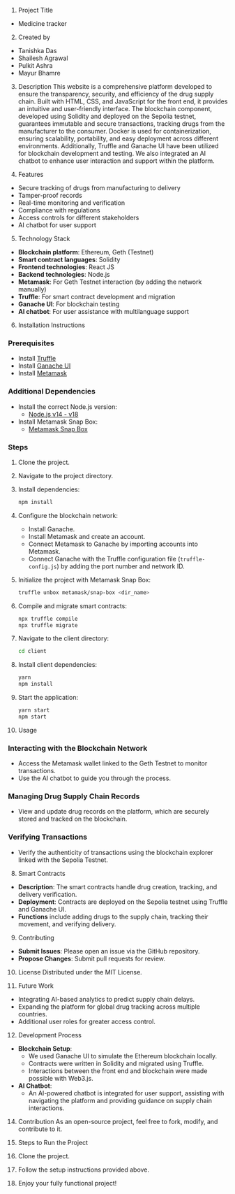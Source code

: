 1. Project Title
- Medicine tracker

2. Created by
- Tanishka Das
- Shailesh Agrawal
- Pulkit Ashra
- Mayur Bhamre

3. Description
This website is a comprehensive platform developed to ensure the transparency, security, and efficiency of the drug supply chain. Built with HTML, CSS, and JavaScript for the front end, it provides an intuitive and user-friendly interface. The blockchain component, developed using Solidity and deployed on the Sepolia testnet, guarantees immutable and secure transactions, tracking drugs from the manufacturer to the consumer. Docker is used for containerization, ensuring scalability, portability, and easy deployment across different environments. Additionally, Truffle and Ganache UI have been utilized for blockchain development and testing. We also integrated an AI chatbot to enhance user interaction and support within the platform.

4. Features
- Secure tracking of drugs from manufacturing to delivery
- Tamper-proof records
- Real-time monitoring and verification
- Compliance with regulations
- Access controls for different stakeholders
- AI chatbot for user support

5. Technology Stack
- **Blockchain platform**: Ethereum, Geth (Testnet)
- **Smart contract languages**: Solidity
- **Frontend technologies**: React JS
- **Backend technologies**: Node.js
- **Metamask**: For Geth Testnet interaction (by adding the network manually)
- **Truffle**: For smart contract development and migration
- **Ganache UI**: For blockchain testing
- **AI chatbot**: For user assistance with multilanguage support

6. Installation Instructions
### Prerequisites
- Install [Truffle](https://archive.trufflesuite.com/docs/truffle/how-to/install/)
- Install [Ganache UI](https://youtu.be/4LOeclXIxXA?si=p7j7ZVITWPBFv651)
- Install [Metamask](https://youtu.be/c7-IsFNbBZE?si=AhPFUawtZvcldh6o)

### Additional Dependencies
- Install the correct Node.js version:
  - [Node.js v14 - v18](https://archive.trufflesuite.com/docs/truffle/how-to/install/#install-nodejs)
- Install Metamask Snap Box:
  - [Metamask Snap Box](https://archive.trufflesuite.com/boxes/metamask-snap-box/)

### Steps
1. Clone the project.
2. Navigate to the project directory.
3. Install dependencies:
   ```bash
   npm install
   ```
4. Configure the blockchain network:
   - Install Ganache.
   - Install Metamask and create an account.
   - Connect Metamask to Ganache by importing accounts into Metamask.
   - Connect Ganache with the Truffle configuration file (`truffle-config.js`) by adding the port number and network ID.

5. Initialize the project with Metamask Snap Box:
   ```bash
   truffle unbox metamask/snap-box <dir_name>
   ```
6. Compile and migrate smart contracts:
   ```bash
   npx truffle compile
   npx truffle migrate
   ```
7. Navigate to the client directory:
   ```bash
   cd client
   ```
8. Install client dependencies:
   ```bash
   yarn
   npm install
   ```
9. Start the application:
   ```bash
   yarn start
   npm start
   ```

7. Usage
### Interacting with the Blockchain Network
- Access the Metamask wallet linked to the Geth Testnet to monitor transactions.
- Use the AI chatbot to guide you through the process.

### Managing Drug Supply Chain Records
- View and update drug records on the platform, which are securely stored and tracked on the blockchain.

### Verifying Transactions
- Verify the authenticity of transactions using the blockchain explorer linked with the Sepolia Testnet.

8. Smart Contracts
- **Description**: The smart contracts handle drug creation, tracking, and delivery verification.
- **Deployment**: Contracts are deployed on the Sepolia testnet using Truffle and Ganache UI.
- **Functions** include adding drugs to the supply chain, tracking their movement, and verifying delivery.

9. Contributing
- **Submit Issues**: Please open an issue via the GitHub repository.
- **Propose Changes**: Submit pull requests for review.

10. License
Distributed under the MIT License.

11. Future Work
- Integrating AI-based analytics to predict supply chain delays.
- Expanding the platform for global drug tracking across multiple countries.
- Additional user roles for greater access control.

12. Development Process
- **Blockchain Setup**:
  - We used Ganache UI to simulate the Ethereum blockchain locally.
  - Contracts were written in Solidity and migrated using Truffle.
  - Interactions between the front end and blockchain were made possible with Web3.js.
- **AI Chatbot**:
  - An AI-powered chatbot is integrated for user support, assisting with navigating the platform and providing guidance on supply chain interactions.

14. Contribution
As an open-source project, feel free to fork, modify, and contribute to it.

15. Steps to Run the Project
1. Clone the project.
2. Follow the setup instructions provided above.
3. Enjoy your fully functional project!


